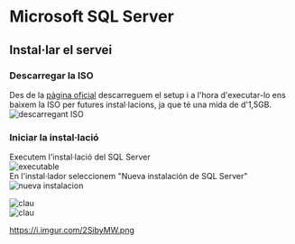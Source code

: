 # Microsoft SQL Server
## Instal·lar el servei
### Descarregar la ISO
Des de la [pàgina oficial](https://www.microsoft.com/es-es/sql-server/sql-server-downloads) descarreguem el setup i a l'hora d'executar-lo ens baixem la ISO per futures instal·lacions, ja que té una mida de d'1,5GB.<br>
![descarregant ISO](https://i.imgur.com/p6jAOfH.png)
### Iniciar la instal·lació
Executem l'instal·lació del SQL Server<br>
![executable](https://i.imgur.com/0Bp3wiB.png)<br>
En l'instal·lador seleccionem "Nueva instalación de SQL Server"<br>
![nueva instalacion](https://i.imgur.com/vjNLvng.png)<br>

![clau](https://i.imgur.com/oiumk4F.png)<br>
![clau](https://i.imgur.com/4Egk6x7.png)<br>

https://i.imgur.com/2SibyMW.png
